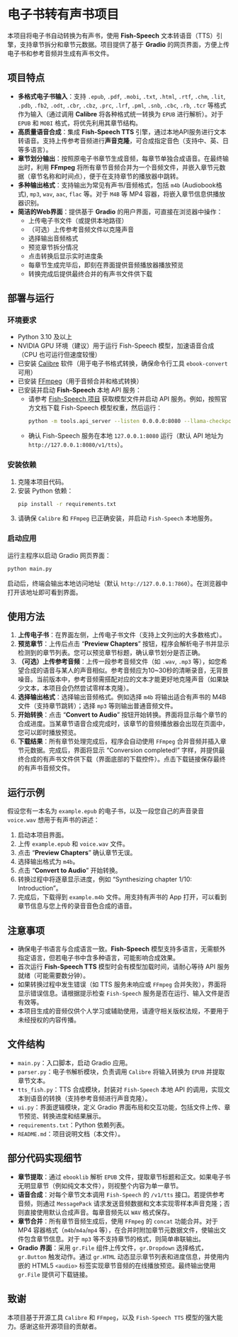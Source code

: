 # 电子书转有声书项目

本项目将电子书自动转换为有声书，使用 **Fish-Speech** 文本转语音（TTS）引擎，支持章节拆分和章节元数据。项目提供了基于 **Gradio** 的网页界面，方便上传电子书和参考音频并生成有声书文件。

## 项目特点

-   **多格式电子书输入**：支持 `.epub`, `.pdf`, `.mobi`, `.txt`, `.html`, `.rtf`, `.chm`, `.lit`, `.pdb`, `.fb2`, `.odt`, `.cbr`, `.cbz`, `.prc`, `.lrf`, `.pml`, `.snb`, `.cbc`, `.rb`, `.tcr` 等格式作为输入（通过调用 **Calibre** 将各种格式统一转换为 `EPUB` 进行解析）。对于 `EPUB` 和 `MOBI` 格式，将优先利用其章节结构。
-   **高质量语音合成**：集成 **Fish-Speech TTS** 引擎，通过本地API服务进行文本转语音。支持上传参考音频进行**声音克隆**，可合成指定音色（支持中、英、日等多语言）。
-   **章节划分输出**：按照原电子书章节生成音频，每章节单独合成语音。在最终输出时，利用 **FFmpeg** 将所有章节音频合并为一个音频文件，并嵌入章节元数据（章节名称和时间点），便于在支持章节的播放器中跳转。
-   **多种输出格式**：支持输出为常见有声书/音频格式，包括 `m4b` (Audiobook格式), `mp3`, `wav`, `aac`, `flac` 等。对于 `M4B` 等 MP4 容器，将嵌入章节信息供播放器识别。
-   **简洁的Web界面**：提供基于 **Gradio** 的用户界面，可直接在浏览器中操作：
    -   上传电子书文件（或提供本地路径）
    -   （可选）上传参考音频文件以克隆声音
    -   选择输出音频格式
    -   预览章节拆分情况
    -   点击转换后显示实时进度条
    -   每章节生成完毕后，即刻在界面提供音频播放器播放预览
    -   转换完成后提供最终合并的有声书文件供下载

## 部署与运行

### 环境要求

-   Python 3.10 及以上
-   NVIDIA GPU 环境（建议）用于运行 Fish-Speech 模型，加速语音合成（CPU 也可运行但速度较慢）
-   已安装 [Calibre](https://calibre-ebook.com/) 软件（用于电子书格式转换，确保命令行工具 `ebook-convert` 可用）
-   已安装 [FFmpeg](https://ffmpeg.org/)（用于音频合并和格式转换）
-   已安装并启动 **Fish-Speech** 本地 API 服务：
    -   请参考 [Fish-Speech 项目](https://github.com/fishaudio/fish-speech) 获取模型文件并启动 API 服务。例如，按照官方文档下载 Fish-Speech 模型权重，然后运行：
        ```bash
        python -m tools.api_server --listen 0.0.0.0:8080 --llama-checkpoint-path <路径到模型检查点> --decoder-checkpoint-path <路径到声码器权重> --decoder-config-name firefly_gan_vq
        ```
    -   确认 Fish-Speech 服务在本地 `127.0.0.1:8080` 运行（默认 API 地址为 `http://127.0.0.1:8080/v1/tts`）。

### 安装依赖

1.  克隆本项目代码。
2.  安装 Python 依赖：
    ```bash
    pip install -r requirements.txt
    ```
3.  请确保 `Calibre` 和 `FFmpeg` 已正确安装，并启动 `Fish-Speech` 本地服务。

### 启动应用

运行主程序以启动 Gradio 网页界面：

```bash
python main.py
```

启动后，终端会输出本地访问地址（默认 `http://127.0.0.1:7860`）。在浏览器中打开该地址即可看到界面。

## 使用方法

1.  **上传电子书**：在界面左侧，上传电子书文件（支持上文列出的大多数格式）。
2.  **预览章节**：上传后点击 “**Preview Chapters**” 按钮，程序会解析电子书并显示检测到的章节列表。您可以预览章节标题，确认章节划分是否正确。
3.  **（可选）上传参考音频**：上传一段参考音频文件（如 `.wav`, `.mp3` 等），如您希望合成的语音与某人的声音相似。参考音频应为10~30秒的清晰录音，无背景噪音。当前版本中，参考音频需搭配对应的文本才能更好地克隆声音（如果缺少文本，本项目会仍然尝试零样本克隆）。
4.  **选择输出格式**：选择输出音频格式。例如选择 `m4b` 将输出适合有声书的 M4B 文件（支持章节跳转）；选择 `mp3` 等则输出普通音频文件。
5.  **开始转换**：点击 “**Convert to Audio**” 按钮开始转换。界面将显示每个章节的合成进度。当某章节语音合成完成时，该章节的音频播放器会出现在页面中，您可以即时播放预览。
6.  **下载结果**：所有章节处理完成后，程序会自动使用 `FFmpeg` 合并音频并插入章节元数据。完成后，界面将显示 “Conversion completed!” 字样，并提供最终合成的有声书文件供下载（界面底部的下载控件）。点击下载链接保存最终的有声书音频文件。

## 运行示例

假设您有一本名为 `example.epub` 的电子书，以及一段您自己的声音录音 `voice.wav` 想用于有声书的讲述：

1.  启动本项目界面。
2.  上传 `example.epub` 和 `voice.wav` 文件。
3.  点击 “**Preview Chapters**” 确认章节无误。
4.  选择输出格式为 `m4b`。
5.  点击 “**Convert to Audio**” 开始转换。
6.  转换过程中将逐章显示进度，例如 “Synthesizing chapter 1/10: Introduction”。
7.  完成后，下载得到 `example.m4b` 文件。用支持有声书的 App 打开，可以看到章节信息与您上传的录音音色合成的语音。

## 注意事项

-   确保电子书语言与合成语言一致。**Fish-Speech** 模型支持多语言，无需额外指定语言，但若电子书中含多种语言，可能影响合成效果。
-   首次运行 **Fish-Speech TTS** 模型时会有模型加载时间，请耐心等待 API 服务就绪（可能需要数分钟）。
-   如果转换过程中发生错误（如 TTS 服务未响应或 `FFmpeg` 合并失败），界面将显示错误信息。请根据提示检查 `Fish-Speech` 服务是否在运行、输入文件是否有效等。
-   本项目生成的音频仅供个人学习或辅助使用，请遵守相关版权法规，不要用于未经授权的内容传播。

## 文件结构

-   `main.py`：入口脚本，启动 Gradio 应用。
-   `parser.py`：电子书解析模块，负责调用 `Calibre` 将输入转换为 `EPUB` 并提取章节文本。
-   `tts_fish.py`：TTS 合成模块，封装对 `Fish-Speech` 本地 API 的调用，实现文本到语音的转换（支持参考音频进行声音克隆）。
-   `ui.py`：界面逻辑模块，定义 Gradio 界面布局和交互功能，包括文件上传、章节预览、转换进度和结果展示。
-   `requirements.txt`：Python 依赖列表。
-   `README.md`：项目说明文档（本文件）。

## 部分代码实现细节

-   **章节提取**：通过 `ebooklib` 解析 `EPUB` 文件，提取章节标题和正文。如果电子书无明显章节（例如纯文本文件），则视整个内容为单一章节。
-   **语音合成**：对每个章节文本调用 `Fish-Speech` 的 `/v1/tts` 接口。若提供参考音频，则通过 `MessagePack` 请求发送音频数据和文本实现零样本声音克隆；否则直接使用默认合成声音。每章音频先以 `WAV` 格式保存。
-   **章节合并**：所有章节音频生成后，使用 `FFmpeg` 的 `concat` 功能合并。对于 MP4 容器格式（`m4b`/`m4a`/`mp4` 等），在合并时附加章节元数据文件，使输出文件包含章节信息。对于 `mp3` 等不支持章节的格式，则简单串联输出。
-   **Gradio 界面**：采用 `gr.File` 组件上传文件，`gr.Dropdown` 选择格式，`gr.Button` 触发动作。通过 `gr.HTML` 动态显示章节列表和进度信息，并使用内嵌的 HTML5 `<audio>` 标签实现章节音频的在线播放预览。最终输出使用 `gr.File` 提供可下载链接。

## 致谢

本项目基于开源工具 `Calibre` 和 `FFmpeg`，以及 `Fish-Speech TTS` 模型的强大能力。感谢这些开源项目的贡献者。
